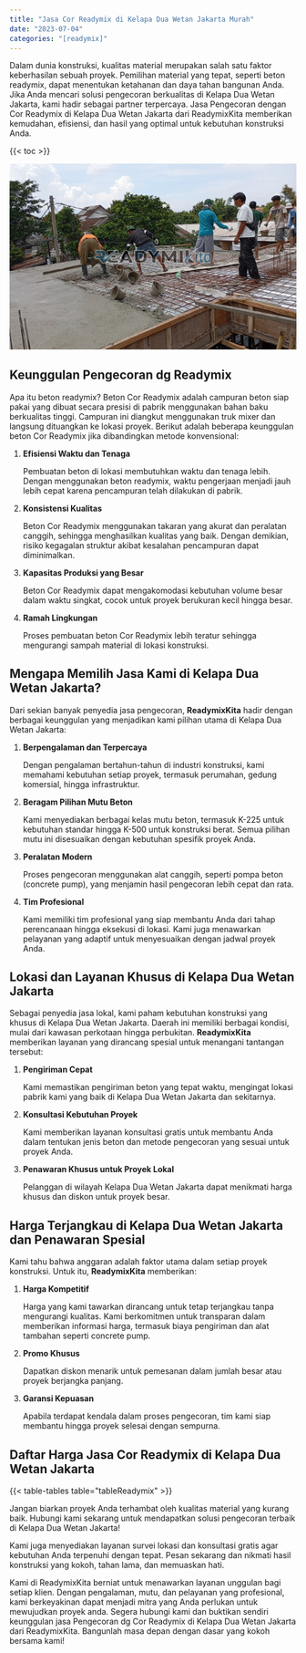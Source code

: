 ```yaml
---
title: "Jasa Cor Readymix di Kelapa Dua Wetan Jakarta Murah"
date: "2023-07-04"
categories: "[readymix]"
---
```


Dalam dunia konstruksi, kualitas material merupakan salah satu faktor keberhasilan sebuah proyek. Pemilihan material yang tepat, seperti beton readymix, dapat menentukan ketahanan dan daya tahan bangunan Anda. Jika Anda mencari solusi pengecoran berkualitas di Kelapa Dua Wetan Jakarta, kami hadir sebagai partner terpercaya. Jasa Pengecoran dengan Cor Readymix di Kelapa Dua Wetan Jakarta dari ReadymixKita memberikan kemudahan, efisiensi, dan hasil yang optimal untuk kebutuhan konstruksi Anda.

{{< toc >}}

![Jasa Cor Readymix di Kelapa Dua Wetan Jakarta Murah](/images/readymix/cor-readymix-21.jpg)

## Keunggulan Pengecoran dg Readymix

Apa itu beton readymix? Beton Cor Readymix adalah campuran beton siap pakai yang dibuat secara presisi di pabrik menggunakan bahan baku berkualitas tinggi. Campuran ini diangkut menggunakan truk mixer dan langsung dituangkan ke lokasi proyek. Berikut adalah beberapa keunggulan beton Cor Readymix jika dibandingkan metode konvensional:

1. **Efisiensi Waktu dan Tenaga**

   Pembuatan beton di lokasi membutuhkan waktu dan tenaga lebih. Dengan menggunakan beton readymix, waktu pengerjaan menjadi jauh lebih cepat karena pencampuran telah dilakukan di pabrik.

2. **Konsistensi Kualitas**

   Beton Cor Readymix menggunakan takaran yang akurat dan peralatan canggih, sehingga menghasilkan kualitas yang baik. Dengan demikian, risiko kegagalan struktur akibat kesalahan pencampuran dapat diminimalkan.

3. **Kapasitas Produksi yang Besar**

   Beton Cor Readymix dapat mengakomodasi kebutuhan volume besar dalam waktu singkat, cocok untuk proyek berukuran kecil hingga besar.

4. **Ramah Lingkungan**

   Proses pembuatan beton Cor Readymix lebih teratur sehingga mengurangi sampah material di lokasi konstruksi.

## Mengapa Memilih Jasa Kami di Kelapa Dua Wetan Jakarta?

Dari sekian banyak penyedia jasa pengecoran, **ReadymixKita** hadir dengan berbagai keunggulan yang menjadikan kami pilihan utama di Kelapa Dua Wetan Jakarta:

1. **Berpengalaman dan Terpercaya**

   Dengan pengalaman bertahun-tahun di industri konstruksi, kami memahami kebutuhan setiap proyek, termasuk perumahan, gedung komersial, hingga infrastruktur.

2. **Beragam Pilihan Mutu Beton**

   Kami menyediakan berbagai kelas mutu beton, termasuk K-225 untuk kebutuhan standar hingga K-500 untuk konstruksi berat. Semua pilihan mutu ini disesuaikan dengan kebutuhan spesifik proyek Anda.

3. **Peralatan Modern**

   Proses pengecoran menggunakan alat canggih, seperti pompa beton (concrete pump), yang menjamin hasil pengecoran lebih cepat dan rata.

4. **Tim Profesional**

   Kami memiliki tim profesional yang siap membantu Anda dari tahap perencanaan hingga eksekusi di lokasi. Kami juga menawarkan pelayanan yang adaptif untuk menyesuaikan dengan jadwal proyek Anda.

## Lokasi dan Layanan Khusus di Kelapa Dua Wetan Jakarta

Sebagai penyedia jasa lokal, kami paham kebutuhan konstruksi yang khusus di Kelapa Dua Wetan Jakarta. Daerah ini memiliki berbagai kondisi, mulai dari kawasan perkotaan hingga perbukitan. **ReadymixKita** memberikan layanan yang dirancang spesial untuk menangani tantangan tersebut:

1. **Pengiriman Cepat**

   Kami memastikan pengiriman beton yang tepat waktu, mengingat lokasi pabrik kami yang baik di Kelapa Dua Wetan Jakarta dan sekitarnya.

2. **Konsultasi Kebutuhan Proyek**

   Kami memberikan layanan konsultasi gratis untuk membantu Anda dalam tentukan jenis beton dan metode pengecoran yang sesuai untuk proyek Anda.

3. **Penawaran Khusus untuk Proyek Lokal**

   Pelanggan di wilayah Kelapa Dua Wetan Jakarta dapat menikmati harga khusus dan diskon untuk proyek besar.

## Harga Terjangkau di Kelapa Dua Wetan Jakarta dan Penawaran Spesial

Kami tahu bahwa anggaran adalah faktor utama dalam setiap proyek konstruksi. Untuk itu, **ReadymixKita** memberikan:

1. **Harga Kompetitif**

   Harga yang kami tawarkan dirancang untuk tetap terjangkau tanpa mengurangi kualitas. Kami berkomitmen untuk transparan dalam memberikan informasi harga, termasuk biaya pengiriman dan alat tambahan seperti concrete pump.

2. **Promo Khusus**

   Dapatkan diskon menarik untuk pemesanan dalam jumlah besar atau proyek berjangka panjang.

3. **Garansi Kepuasan**

   Apabila terdapat kendala dalam proses pengecoran, tim kami siap membantu hingga proyek selesai dengan sempurna.

## Daftar Harga Jasa Cor Readymix di Kelapa Dua Wetan Jakarta

{{< table-tables table="tableReadymix" >}}

Jangan biarkan proyek Anda terhambat oleh kualitas material yang kurang baik. Hubungi kami sekarang untuk mendapatkan solusi pengecoran terbaik di Kelapa Dua Wetan Jakarta!

Kami juga menyediakan layanan survei lokasi dan konsultasi gratis agar kebutuhan Anda terpenuhi dengan tepat. Pesan sekarang dan nikmati hasil konstruksi yang kokoh, tahan lama, dan memuaskan hati.

Kami di ReadymixKita berniat untuk menawarkan layanan unggulan bagi setiap klien. Dengan pengalaman, mutu, dan pelayanan yang profesional, kami berkeyakinan dapat menjadi mitra yang Anda perlukan untuk mewujudkan proyek anda. Segera hubungi kami dan buktikan sendiri keunggulan jasa Pengecoran dg Cor Readymix di Kelapa Dua Wetan Jakarta dari ReadymixKita. Bangunlah masa depan dengan dasar yang kokoh bersama kami!